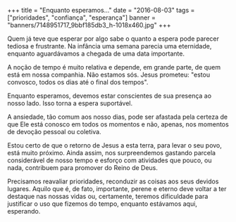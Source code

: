+++
title = "Enquanto esperamos..."
date = "2016-08-03"
tags = ["prioridades", "confiança", "esperança"]
banner = "banners/7148951717_9bbf185db3_h-1018x460.jpg"
+++

Quem já teve que esperar por algo sabe o quanto a espera pode parecer tediosa e frustrante. Na infância uma semana parecia uma eternidade, enquanto aguardávamos a chegada de uma data importante.

A noção de tempo é muito relativa e depende, em grande parte, de quem está em nossa companhia. Não estamos sós. Jesus prometeu: "estou convosco, todos os dias até o final dos tempos".

<!--more-->

Enquanto esperamos, devemos estar conscientes de sua presença ao nosso lado. Isso torna a espera suportável.

A ansiedade, tão comum aos nosso dias, pode ser afastada pela certeza de que Ele está conosco em todos os momentos e não, apenas, nos momentos de devoção pessoal ou coletiva.

Estou certo de que o retorno de Jesus a esta terra, para levar o seu povo, está muito próximo. Ainda assim, nos surpreendemos gastando parcela considerável de nosso tempo e esforço com atividades que pouco, ou nada, contribuem para promover do Reino de Deus.

Precisamos reavaliar prioridades, reconduzir as coisas aos seus devidos lugares. Aquilo que é, de fato, importante, perene e eterno deve voltar a ter destaque nas nossas vidas ou, certamente, teremos dificuldade para justificar o uso que fizemos do tempo, enquanto estávamos aqui, esperando.
